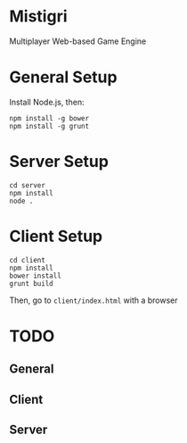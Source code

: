 # Mistigri
Multiplayer Web-based Game Engine

General Setup
=============

Install Node.js, then:
```
npm install -g bower
npm install -g grunt
```

Server Setup
============

```
cd server
npm install
node .
```

Client Setup
============

```
cd client
npm install
bower install
grunt build
```
Then, go to `client/index.html` with a browser


TODO
====

General
-------

Client
------

Server
------

